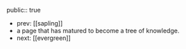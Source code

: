 public:: true

- prev: [[sapling]]
- a page that has matured to become a tree of knowledge.
- next: [[evergreen]]